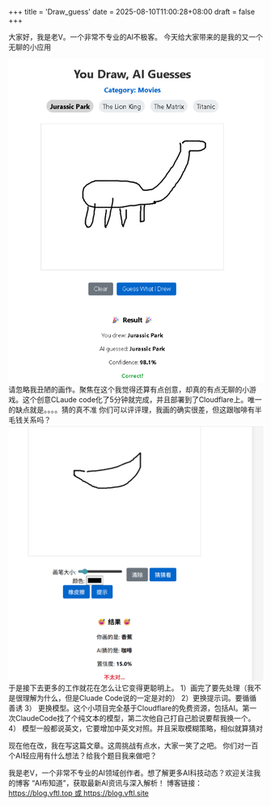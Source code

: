 +++
title = 'Draw_guess'
date = 2025-08-10T11:00:28+08:00
draft = false
+++

大家好，我是老V。一个非常不专业的AI不极客。
今天给大家带来的是我的又一个无聊的小应用

![UI](Draw_Guess.png)
请忽略我丑陋的画作。聚焦在这个我觉得还算有点创意，却真的有点无聊的小游戏。这个创意CLaude code化了5分钟就完成，并且部署到了Cloudflare上。唯一的缺点就是。。。。猜的真不准
你们可以评评理，我画的确实很差，但这跟咖啡有半毛钱关系吗？
![猜错的图](Draw_Guess2.png)
于是接下去更多的工作就花在怎么让它变得更聪明上。
1）画完了要先处理（我不是很理解为什么，但是Cluade Code说的一定是对的）
2）更换提示词。要循循善诱
3） 更换模型。这个小项目完全基于Cloudflare的免费资源，包括AI。第一次ClaudeCode找了个纯文本的模型，第二次他自己打自己脸说要帮我换一个。
4） 模型一般都说英文，它要增加中英文对照。并且采取模糊策略，相似就算猜对

现在他在改，我在写这篇文章。这周挑战有点水，大家一笑了之吧。
你们对一百个AI轻应用有什么想法？给我个题目我来做吧？


我是老V，一个非常不专业的AI领域创作者。想了解更多AI科技动态？欢迎关注我的博客 “AI布知道”，获取最新AI资讯与深入解析！ 博客链接：https://blog.vftl.top 或 https://blog.vftl.site
